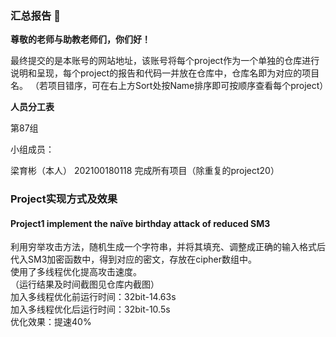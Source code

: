 ### 汇总报告 👋

**尊敬的老师与助教老师们，你们好！**

最终提交的是本账号的网站地址，该账号将每个project作为一个单独的仓库进行说明和呈现，每个project的报告和代码一并放在仓库中，仓库名即为对应的项目名。
（若项目错序，可在右上方Sort处按Name排序即可按顺序查看每个project）

**人员分工表**

第87组

小组成员：

梁育彬（本人） 202100180118 完成所有项目（除重复的project20）



### Project实现方式及效果

#### Project1 implement the naïve birthday attack of reduced SM3

利用穷举攻击方法，随机生成一个字符串，并将其填充、调整成正确的输入格式后代入SM3加密函数中，得到对应的密文，存放在cipher数组中。  
使用了多线程优化提高攻击速度。  
（运行结果及时间截图见仓库内截图）  
加入多线程优化前运行时间：32bit-14.63s  
加入多线程优化后运行时间：32bit-10.5s  
优化效果：提速40%  

